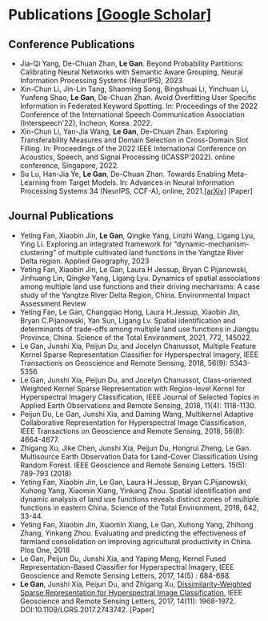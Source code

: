 # Publications [[Google Scholar]](https://scholar.google.com/citations?user=cCD5SDoAAAAJ)

## Conference Publications

- Jia-Qi Yang, De-Chuan Zhan, **Le Gan**. Beyond Probability Partitions: Calibrating Neural Networks with Semantic Aware Grouping, Neural Information Processing Systems (NeurIPS), 2023
- Xin-Chun Li, Jin-Lin Tang, Shaoming Song, Bingshuai Li, Yinchuan Li, Yunfeng Shao, **Le Gan**, De-Chuan Zhan. Avoid Overfitting User Specific Information in Federated Keyword Spotting. In: Proceedings of the 2022 Conference of the International Speech Communication Association (Interspeech'22), Incheon, Korea. 2022.
- Xin-Chun Li, Yan-Jia Wang, **Le Gan**, De-Chuan Zhan. Exploring Transferability Measures and Domain Selection in Cross-Domain Slot Filling. In: Proceedings of the 2022 IEEE International Conference on Acoustics, Speech, and Signal Processing (ICASSP'2022). online conference, Singapore, 2022.
- Su Lu, Han-Jia Ye, **Le Gan**, De-Chuan Zhan. Towards Enabling Meta-Learning from Target Models. In: Advances in Neural Information Processing Systems 34 (NeurIPS, CCF-A), online, 2021.[[arXiv]](https://arxiv.org/abs/2104.03736) [Paper]

## Journal Publications

- Yeting Fan, Xiaobin Jin, **Le Gan**, Qingke Yang, Linzhi Wang, Ligang Lyu, Ying Li. Exploring an integrated framework for “dynamic-mechanism-clustering” of multiple cultivated land functions in the Yangtze River Delta region. Applied Geography, 2023
- Yeting Fan, Xiaobin Jin, Le Gan, Laura H Jessup, Bryan C Pijanowski, Jinhuang Lin, Qingke Yang, Ligang Lyu. Dynamics of spatial associations among multiple land use functions and their driving mechanisms: A case study of the Yangtze River Delta Region, China. Environmental Impact Assessment Review
- Yeting Fan, Le Gan, Changqiao Hong, Laura H.Jessup, Xiaobin Jin, Bryan C.Pijanowski, Yan Sun, Ligang Lv. Spatial identification and determinants of trade-offs among multiple land use functions in Jiangsu Province, China. Science of the Total Environment, 2021, 772, 145022.
- Le Gan, Junshi Xia, Peijun Du, and Jocelyn Chanussot, Multiple Feature Kernel Sparse Representation Classifier for Hyperspectral Imagery, IEEE Transactions on Geoscience and Remote Sensing, 2018, 56(9): 5343-5356.
- Le Gan, Junshi Xia, Peijun Du, and Jocelyn Chanussot, Class-oriented Weighted Kernel Sparse Representation with Region-level Kernel for Hyperspectral Imagery Classification, IEEE Journal of Selected Topics in Applied Earth Observations and Remote Sensing, 2018, 11(4): 1118-1130.
- Peijun Du, Le Gan, Junshi Xia, and Daming Wang, Multikernel Adaptive Collaborative Representation for Hyperspectral Image Classification, IEEE Transactions on Geoscience and Remote Sensing, 2018, 56(8): 4664-4677.
- Zhigang Xu, Jike Chen, Junshi Xia, Peijun Du, Hongrui Zheng, Le Gan. Multisource Earth Observation Data for Land-Cover Classification Using Random Forest. IEEE Geoscience and Remote Sensing Letters. 15(5): 789-793 (2018)
- Yeting Fan, Xiaobin Jin, Le Gan, Laura H.Jessup, Bryan C.Pijanowski, Xuhong Yang, Xiaomin Xiang, Yinkang Zhou. Spatial identification and dynamic analysis of land use functions reveals distinct zones of multiple functions in eastern China. Science of the Total Environment, 2018, 642, 33-44.
- Yeting Fan, Xiaobin Jin, Xiaomin Xiang, Le Gan, Xuhong Yang, Zhihong Zhang, Yinkang Zhou. Evaluating and predicting the effectiveness of farmland consolidation on improving agricultural productivity in China. Plos One, 2018
- Le Gan, Peijun Du, Junshi Xia, and Yaping Meng, Kernel Fused Representation-Based Classifier for Hyperspectral Imagery, IEEE Geoscience and Remote Sensing Letters, 2017, 14(5) : 684-688.
- **Le Gan**, Junshi Xia, Peijun Du, and Zhigang Xu, [Dissimilarity-Weighted Sparse Representation for Hyperspectral Image Classification](https://ieeexplore.ieee.org/document/8038240), IEEE Geoscience and Remote Sensing Letters, 2017, 14(11): 1968-1972. DOI:10.1109/LGRS.2017.2743742. [Paper]